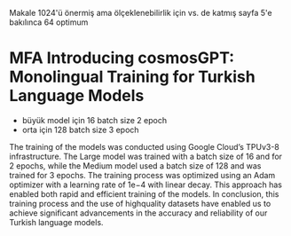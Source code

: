 Makale 1024'ü önermiş ama ölçeklenebilirlik için vs. de katmış
sayfa 5'e bakılınca 64 optimum



# MFA Introducing cosmosGPT: Monolingual Training for Turkish Language Models

* büyük model için 16 batch size 2 epoch
* orta için 128 batch size 3 epoch

The training of the models was conducted using Google
Cloud’s TPUv3-8 infrastructure. The Large model was trained
with a batch size of 16 and for 2 epochs, while the Medium
model used a batch size of 128 and was trained for 3 epochs.
The training process was optimized using an Adam optimizer
with a learning rate of 1e−4 with linear decay. This approach
has enabled both rapid and efficient training of the models.
In conclusion, this training process and the use of highquality datasets have enabled us to achieve significant advancements in the accuracy and reliability of our Turkish language
models.